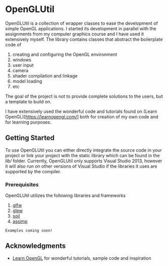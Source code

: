 # OpenGLUtil

OpenGLUtil is a collection of wrapper classes to ease the development of simple OpenGL applications. I started its development
in parallel with the assignments from my computer graphics course and I have used it extensively myself.
The library contains classes that abstract the boilerplate code of 

1. creating and configuring the OpenGL environment
2. windows
3. user input
4. camera
5. shader compilation and linkage
6. model loading
7. etc

The goal of the project is not to provide complete solutions to the users, but a template to build on.

I have extensively used the wonderful code and tutorials found on (Learn OpenGL)[https://learnopengl.com/] both for creation
of my own code and for learning purposes.

## Getting Started

To use OpenGLUtil you can either directly integrate the source code in your project or link your project with the static library
which can be found in the _lib/_ folder. Currently, OpenGLUtil only supports Visual Studio 2013, however it will also run on other versions
of Visual Studio if the libraries it uses are supported by the compiler.

### Prerequisites

OpenGLUtil utilizes the following libraries and frameworks
1. [glfw](http://www.glfw.org/)
2. [glew](http://glew.sourceforge.net/)
3. [soil](http://www.lonesock.net/soil.html)
4. [assimp](http://www.assimp.org/)

```
Examples coming soon!
```

## Acknowledgments

* [Learn OpenGL](https://learnopengl.com/) for wonderful tutorials, sample code and inspiration
